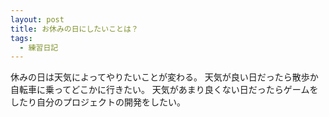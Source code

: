 ```yaml
---
layout: post
title: お休みの日にしたいことは？
tags:
  - 練習日記
---
```


休みの日は天気によってやりたいことが変わる。
天気が良い日だったら散歩か自転車に乗ってどこかに行きたい。
天気があまり良くない日だったらゲームをしたり自分のプロジェクトの開発をしたい。